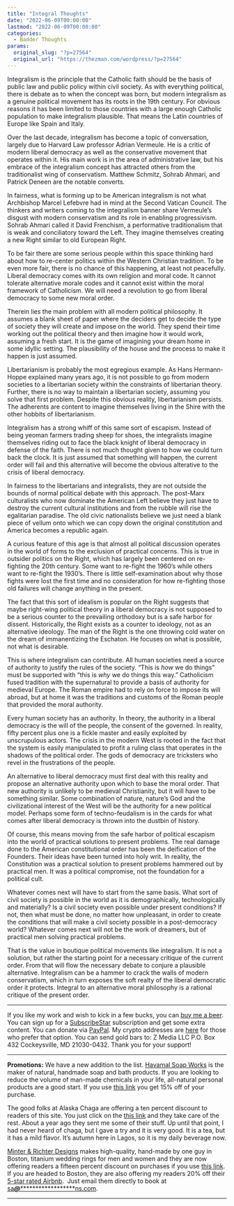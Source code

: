 ```yaml
---
title: "Integral Thoughts"
date: "2022-06-09T00:00:00"
lastmod: "2022-06-09T00:00:00"
categories:
  - Badder Thoughts
params:
  original_slug: "?p=27564"
  original_url: "https://thezman.com/wordpress/?p=27564"
---
```


Integralism is the principle that the Catholic faith should be the basis
of public law and public policy within civil society. As with everything
political, there is debate as to when the concept was born, but modern
integralism as a genuine political movement has its roots in the 19th
century. For obvious reasons it has been limited to those countries with
a large enough Catholic population to make integralism plausible. That
means the Latin countries of Europe like Spain and Italy.

Over the last decade, integralism has become a topic of conversation,
largely due to Harvard Law professor Adrian Vermeule. He is a critic of
modern liberal democracy as well as the conservative movement that
operates within it. His main work is in the area of administrative law,
but his embrace of the integralism concept has attracted others from the
traditionalist wing of conservatism. Matthew Schmitz, Sohrab Ahmari, and
Patrick Deneen are the notable converts.

In fairness, what is forming up to be American integralism is not what
Archbishop Marcel Lefebvre had in mind at the Second Vatican Council.
The thinkers and writers coming to the integralism banner share
Vermeule’s disgust with modern conservatism and its role in enabling
progressivism. Sohrab Ahmari called it David Frenchism, a performative
traditionalism that is weak and conciliatory toward the Left. They
imagine themselves creating a new Right similar to old European Right.

To be fair there are some serious people within this space thinking hard
about how to re-center politics within the Western Christian tradition.
To be even more fair, there is no chance of this happening, at least not
peacefully. Liberal democracy comes with its own religion and moral
code. It cannot tolerate alternative morale codes and it cannot exist
within the moral framework of Catholicism. We will need a revolution to
go from liberal democracy to some new moral order.

Therein lies the main problem with all modern political philosophy. It
assumes a blank sheet of paper where the deciders get to decide the type
of society they will create and impose on the world. They spend their
time working out the political theory and then imagine how it would
work, assuming a fresh start. It is the game of imagining your dream
home in some idyllic setting. The plausibility of the house and the
process to make it happen is just assumed.

Libertarianism is probably the most egregious example. As Hans
Hermann-Hoppe explained many years ago, it is not possible to go from
modern societies to a libertarian society within the constraints of
libertarian theory. Further, there is no way to maintain a libertarian
society, assuming you solve that first problem. Despite this obvious
reality, libertarianism persists. The adherents are content to imagine
themselves living in the Shire with the other hobbits of libertarianism.

Integralism has a strong whiff of this same sort of escapism. Instead of
being yeoman farmers trading sheep for shoes, the integralists imagine
themselves riding out to face the black knight of liberal democracy in
defense of the faith. There is not much thought given to how we could
turn back the clock. It is just assumed that something will happen, the
current order will fail and this alternative will become the obvious
alterative to the crisis of liberal democracy.

In fairness to the libertarians and integralists, they are not outside
the bounds of normal political debate with this approach. The post-Marx
culturalists who now dominate the American Left believe they just have
to destroy the current cultural institutions and from the rubble will
rise the egalitarian paradise. The old civic nationalists believe we
just need a blank piece of vellum onto which we can copy down the
original constitution and America becomes a republic again.

A curious feature of this age is that almost all political discussion
operates in the world of forms to the exclusion of practical concerns.
This is true in outsider politics on the Right, which has largely been
centered on re-fighting the 20th century. Some want to re-fight the
1960’s while others want to re-fight the 1930’s. There is little
self-examination about why those fights were lost the first time and no
consideration for how re-fighting those old failures will change
anything in the present.

The fact that this sort of idealism is popular on the Right suggests
that maybe right-wing political theory in a liberal democracy is not
supposed to be a serious counter to the prevailing orthodoxy but is a
safe harbor for dissent. Historically, the Right exists as a counter to
ideology, not as an alternative ideology. The man of the Right is the
one throwing cold water on the dream of immanentizing the Eschaton. He
focuses on what is possible, not what is desirable.

This is where integralism can contribute. All human societies need a
source of authority to justify the rules of the society. “This is *how*
we do things” must be supported with “this is *why* we do things this
way.” Catholicism fused tradition with the supernatural to provide a
basis of authority for medieval Europe. The Roman empire had to rely on
force to impose its will abroad, but at home it was the traditions and
customs of the Roman people that provided the moral authority.

Every human society has an authority. In theory, the authority in a
liberal democracy is the will of the people, the consent of the
governed. In reality, fifty percent plus one is a fickle master and
easily exploited by unscrupulous actors. The crisis in the modern West
is rooted in the fact that the system is easily manipulated to profit a
ruling class that operates in the shadows of the political order. The
gods of democracy are tricksters who revel in the frustrations of the
people.

An alternative to liberal democracy must first deal with this reality
and propose an alternative authority upon which to base the moral order.
That new authority is unlikely to be medieval Christianity, but it will
have to be something similar. Some combination of nature, nature’s God
and the civilizational interest of the West will be the authority for a
new political model. Perhaps some form of techno-feudalism is in the
cards for what comes after liberal democracy is thrown into the dustbin
of history.

Of course, this means moving from the safe harbor of political escapism
into the world of practical solutions to present problems. The real
damage done to the American constitutional order has been the
deification of the Founders. Their ideas have been turned into holy
writ. In reality, the Constitution was a practical solution to present
problems hammered out by practical men. It was a political compromise,
not the foundation for a political cult.

Whatever comes next will have to start from the same basis. What sort of
civil society is possible in the world as it is demographically,
technologically and materially? Is a civil society even possible under
present conditions? If not, then what must be done, no matter how
unpleasant, in order to create the conditions that will make a civil
society possible in a post-democracy world? Whatever comes next will not
be the work of dreamers, but of practical men solving practical
problems.

That is the value in boutique political movements like integralism. It
is not a solution, but rather the starting point for a necessary
critique of the current order. From that will flow the necessary debate
to conjure a plausible alternative. Integralism can be a hammer to crack
the walls of modern conservatism, which in turn exposes the soft realty
of the liberal democratic order it protects. Integral to an alternative
moral philosophy is a rational critique of the present order.

------------------------------------------------------------------------

If you like my work and wish to kick in a few bucks, you can
<a href="https://www.buymeacoffee.com/mujolulu" rel="noopener"
target="_blank">buy me a beer</a>. You can sign up for a
<a href="https://www.subscribestar.com/the-z-blog" rel="noopener"
target="_blank">SubscribeStar</a> subscription and get some extra
content. You can donate via <a
href="https://www.paypal.com/donate/?cmd=_s-xclick&amp;hosted_button_id=UDAS2Q8JYA6CN&amp;source=url"
rel="noopener" target="_blank">PayPal</a>. My crypto addresses are
<a href="https://thezman.com/wordpress/?page_id=22713" rel="noopener"
target="_blank">here</a> for those who prefer that option. You can send
gold bars to: Z Media LLC P.O. Box 432 Cockeysville, MD 21030-0432.
Thank you for your support!

------------------------------------------------------------------------

**Promotions:** We have a new addition to the list.
<a href="https://havamalsoapworks.com/" rel="noopener"
target="_blank">Havamal Soap Works</a> is the maker of natural, handmade
soap and bath products. If you are looking to reduce the volume of
man-made chemicals in your life, all-natural personal products are a
good start. If you use
<a href="https://havamalsoapworks.com/discount/ZMAN" rel="noopener"
target="_blank">this link</a> you get 15% off of your purchase.

The good folks at Alaska Chaga are offering a ten percent discount to
readers of this site. You just click on the
<a href="https://alaskachaga.us/discount/ZMAN" rel="noopener noreferrer"
target="_blank">this link</a> and they take care of the rest. About a
year ago they sent me some of their stuff. Up until that point, I had
never heard of chaga, but I gave a try and it is very good. It is a tea,
but it has a mild flavor. It’s autumn here in Lagos, so it is my daily
beverage now.

<a href="https://www.minterandrichterdesigns.com/"
rel="noreferrer nofollow noopener" target="_blank">Minter &amp; Richter
Designs</a> makes high-quality, hand-made by one guy in Boston, titanium
wedding rings for men and women and they are now offering readers a
fifteen percent discount on purchases if you use
<a href="https://www.minterandrichterdesigns.com/discount/ZMAN"
rel="noreferrer nofollow noopener" target="_blank">this link</a>.
<span class="highlight"><span class="colour"><span class="font"><span class="size">If
you are headed to Boston, they are also offering my readers 20% off
their <a
href="https://www.airbnb.com/users/7988017/listings?user_id=7988017&amp;s=3"
rel="noopener noreferrer" target="_blank">5-star rated Airbnb</a>.  Just
email them directly to book at
<a href="mailto:sa***@*********************ns.com"
data-original-string="AHmkoB1pzWEGiwTOwyanbg==cb7f/NxzE1/QJAJvp2DfmmtibVCp9KYA0ZoIGaG4MZb0sTGWaVE/X5w4jTrUw9y09jL"><span
class="apbct-email-encoder"
data-original-string="G8qad1DITWTAyTjuhEh8PQ==cb727o31s2rC7Dvr5O/FhkN7cGLiFb5fk5h6XGnLWDxvjYGzNtNFFimqbrEsw+Ik3tc"
title="This contact has been encoded by Anti-Spam by CleanTalk. Click to decode. To finish the decoding make sure that JavaScript is enabled in your browser.">sa<span
class="apbct-blur">***</span>@<span
class="apbct-blur">*********************</span>ns.com</span></a>.</span></span></span></span>

------------------------------------------------------------------------
